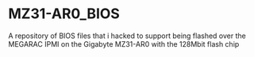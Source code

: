 # MZ31-AR0_BIOS
A repository of BIOS files that i hacked to support being flashed over the MEGARAC IPMI on the Gigabyte MZ31-AR0 with the 128Mbit flash chip
